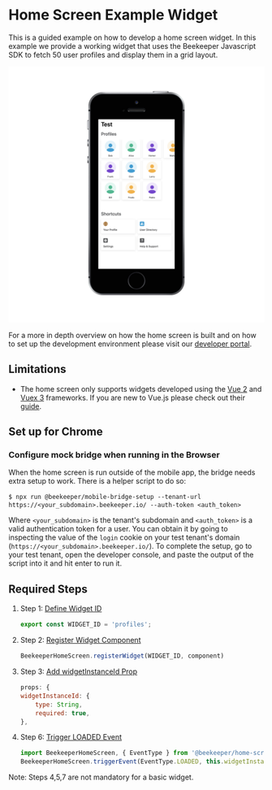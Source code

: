 # Home Screen Example Widget

This is a guided example on how to develop a home screen widget.
In this example we provide a working widget that uses the Beekeeper Javascript SDK to fetch 50 user profiles and display
them in a grid layout.

![](photos/profiles_widget.png)


For a more in depth overview on how the home screen is built and on how to set up the development environment
please visit our [developer portal](https://developers.beekeeper.io/v2/welcome/home-screen). 

## Limitations

* The home screen only supports widgets developed using the [Vue 2](https://vuejs.org/) and [Vuex 3](https://vuex.vuejs.org/) frameworks. 
If you are new to Vue.js please check out their [guide](https://vuejs.org/v2/guide/).

## Set up for Chrome

### Configure mock bridge when running in the Browser
When the home screen is run outside of the mobile app, the bridge needs extra setup to work. There is a helper script to do so:
```
$ npx run @beekeeper/mobile-bridge-setup --tenant-url https://<your_subdomain>.beekeeper.io/ --auth-token <auth_token>
```
Where `<your_subdomain>` is the tenant's subdomain and `<auth_token>` is a valid authentication token for a user. You can obtain it by going to inspecting the value of the `login` cookie on your test tenant's domain (`https://<your_subdomain>.beekeeper.io/`). 
To complete the setup, go to your test tenant, open the developer console, and paste the output of the script into it and hit enter to run it.

## Required Steps
 
1. Step 1: [Define Widget ID](components/Widget.vue#L19)
    ```javascript:title=home-screen-widget/components/Widget.js
    export const WIDGET_ID = 'profiles';
    ```
2. Step 2: [Register Widget Component](main.js#L9)
    ```javascript:title=home-screen-widget/main.js
    BeekeeperHomeScreen.registerWidget(WIDGET_ID, component)
    ```
3. Step 3: [Add widgetInstanceId Prop](components/Widget.vue#L38)
    ```javascript:title=home-screen-widget/components/Widget.js
    props: {
    widgetInstanceId: {
        type: String,
        required: true,
    },
    ```
6. Step 6:  [Trigger LOADED Event](components/Widget.vue#L71)
    ```javascript:title=home-screen-widget/components/Widget.js
    import BeekeeperHomeScreen, { EventType } from '@beekeeper/home-screen-sdk';
    BeekeeperHomeScreen.triggerEvent(EventType.LOADED, this.widgetInstanceId);
    ```

Note: Steps 4,5,7 are not mandatory for a basic widget. 

